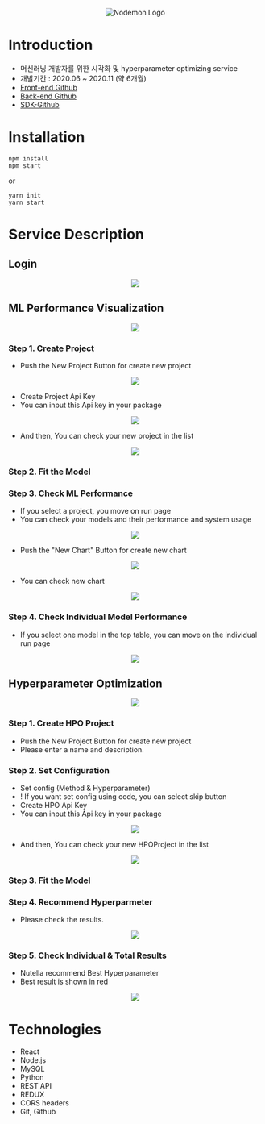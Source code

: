 <p align="center">
  <img src="src\components\LoginPage\logo@3x.png" alt="Nodemon Logo">
</p>

# Introduction

- 머신러닝 개발자를 위한 시각화 및 hyperparameter optimizing service
- 개발기간 : 2020.06 ~ 2020.11 (약 6개월)
- [Front-end Github](https://github.com/NutellaCoder/NutellaCoder-WebFrontEnd)
- [Back-end Github](https://github.com/NutellaCoder/WebApiServer)
- [SDK-Github](https://github.com/NutellaCoder/NutellaSdk)

<!-- # Demo

[![](src\components\LoginPage\logo@3x.png)](https://youtu.be/x_OftNpGTy0)

<!--
# Model

![Model]() -->

# Installation

```
npm install
npm start
```

or

```
yarn init
yarn start
```

# Service Description

## Login

<p align="center">
  <img src="readmeImage/login.png">
</p>

## ML Performance Visualization

<p align="center">
  <img src="readmeImage/projectpage.png">
</p>

### Step 1. Create Project

- Push the New Project Button for create new project
<p align="center">
  <img src="readmeImage/newProject.png">
</p>

- Create Project Api Key
- You can input this Api key in your package
<p align="center">
  <img src="readmeImage/projectKey.png">
</p>

- And then, You can check your new project in the list
<p align="center">
  <img src="readmeImage/createdproject.png">
</p>

### Step 2. Fit the Model

### Step 3. Check ML Performance

- If you select a project, you move on run page
- You can check your models and their performance and system usage
<p align="center">
  <img src="readmeImage/hpopage.png">
</p>

- Push the "New Chart" Button for create new chart
<p align="center">
  <img src="readmeImage/newchart.png">
</p>

- You can check new chart
<p align="center">
  <img src="readmeImage/createdchart.png">
</p>

### Step 4. Check Individual Model Performance

- If you select one model in the top table, you can move on the individual run page
<p align="center">
  <img src="readmeImage/individualRuns.png">
</p>

## Hyperparameter Optimization

<p align="center">
  <img src="readmeImage/hpolist.png">
</p>

### Step 1. Create HPO Project

- Push the New Project Button for create new project
- Please enter a name and description.

### Step 2. Set Configuration

- Set config (Method & Hyperparameter)
- ! If you want set config using code, you can select skip button
- Create HPO Api Key
- You can input this Api key in your package
<p align="center">
  <img src="readmeImage/newhpo.png">
</p>

- And then, You can check your new HPOProject in the list
<p align="center">
  <img src="readmeImage/createdhpo.png">
</p>

### Step 3. Fit the Model

### Step 4. Recommend Hyperparmeter

- Please check the results.
<p align="center">
  <img src="readmeImage/overview.png">
</p>

### Step 5. Check Individual & Total Results

- Nutella recommend Best Hyperparameter
- Best result is shown in red
<p align="center">
  <img src="readmeImage/hpoSpace_charts.png">
</p>

# Technologies

- React
- Node.js
- MySQL
- Python
- REST API
- REDUX
- CORS headers
- Git, Github

